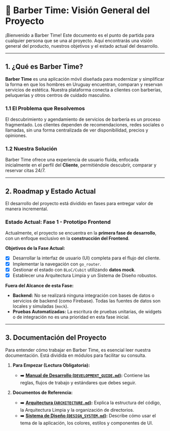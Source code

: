 # 💈 Barber Time: Visión General del Proyecto

¡Bienvenido a Barber Time! Este documento es el punto de partida para cualquier persona que se una al proyecto. Aquí encontrarás una visión general del producto, nuestros objetivos y el estado actual del desarrollo.

---

## 1. ¿Qué es Barber Time?

**Barber Time** es una aplicación móvil diseñada para modernizar y simplificar la forma en que los hombres en Uruguay encuentran, comparan y reservan servicios de estética. Nuestra plataforma conecta a clientes con barberías, peluquerías y otros centros de cuidado masculino.

### 1.1 El Problema que Resolvemos
El descubrimiento y agendamiento de servicios de barbería es un proceso fragmentado. Los clientes dependen de recomendaciones, redes sociales o llamadas, sin una forma centralizada de ver disponibilidad, precios y opiniones.

### 1.2 Nuestra Solución
Barber Time ofrece una experiencia de usuario fluida, enfocada inicialmente en el perfil del **Cliente**, permitiéndole descubrir, comparar y reservar citas 24/7.

---

## 2. Roadmap y Estado Actual

El desarrollo del proyecto está dividido en fases para entregar valor de manera incremental.

### Estado Actual: **Fase 1 - Prototipo Frontend**

Actualmente, el proyecto se encuentra en la **primera fase de desarrollo**, con un enfoque exclusivo en la **construcción del Frontend**.

**Objetivos de la Fase Actual:**
- [x] Desarrollar la interfaz de usuario (UI) completa para el flujo del cliente.
- [x] Implementar la navegación con `go_router`.
- [x] Gestionar el estado con `BLoC/Cubit` utilizando **datos mock**.
- [x] Establecer una Arquitectura Limpia y un Sistema de Diseño robustos.

**Fuera del Alcance de esta Fase:**
- **Backend:** No se realizará ninguna integración con bases de datos o servicios de backend (como Firebase). Todas las fuentes de datos son locales y simuladas (`mock`).
- **Pruebas Automatizadas:** La escritura de pruebas unitarias, de widgets o de integración no es una prioridad en esta fase inicial.

---

## 3. Documentación del Proyecto

Para entender cómo trabajar en Barber Time, es esencial leer nuestra documentación. Está dividida en módulos para facilitar su consulta.

1.  **Para Empezar (Lectura Obligatoria):**
    *   ➡️ **[Manual de Desarrollo (`DEVELOPMENT_GUIDE.md`)](./DEVELOPMENT_GUIDE.md):** Contiene las reglas, flujos de trabajo y estándares que debes seguir.

2.  **Documentos de Referencia:**
    *   ➡️ **[Arquitectura (`ARCHITECTURE.md`)](./ARCHITECTURE.md):** Explica la estructura del código, la Arquitectura Limpia y la organización de directorios.
    *   ➡️ **[Sistema de Diseño (`DESIGN_SYSTEM.md`)](./DESIGN_SYSTEM.md):** Describe cómo usar el tema de la aplicación, los colores, estilos y componentes de UI.